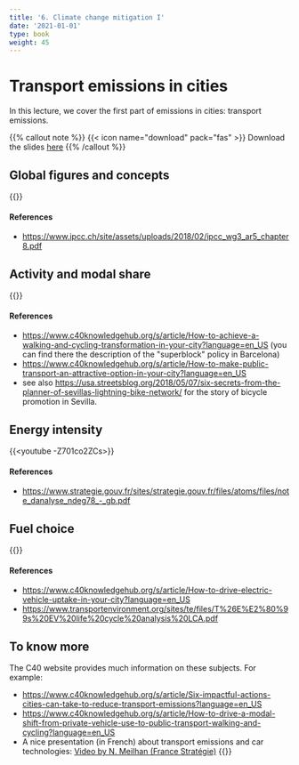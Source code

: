 ```yaml
---
title: '6. Climate change mitigation I'
date: '2021-01-01'
type: book
weight: 45
---
```

# Transport emissions in cities

<!--more-->

In this lecture, we cover the first part of emissions in cities: transport emissions. 


{{% callout note %}}
{{< icon name="download" pack="fas" >}} Download the slides [here](http://www.centre-cired.fr/wp-content/uploads/2021/10/course-transport.pdf)
{{% /callout %}}

## Global figures and concepts
{{<youtube GpRv3fbX1dE>}}

#### References
- https://www.ipcc.ch/site/assets/uploads/2018/02/ipcc_wg3_ar5_chapter8.pdf
## Activity and modal share
{{<youtube WAjoxDCGxv0>}}

#### References
- https://www.c40knowledgehub.org/s/article/How-to-achieve-a-walking-and-cycling-transformation-in-your-city?language=en_US (you can find there the description of the "superblock" policy in Barcelona)
- https://www.c40knowledgehub.org/s/article/How-to-make-public-transport-an-attractive-option-in-your-city?language=en_US
- see also https://usa.streetsblog.org/2018/05/07/six-secrets-from-the-planner-of-sevillas-lightning-bike-network/ for the story of bicycle promotion in Sevilla.
## Energy intensity
{{<youtube -Z701co2ZCs>}}
#### References
- https://www.strategie.gouv.fr/sites/strategie.gouv.fr/files/atoms/files/note_danalyse_ndeg78_-_gb.pdf
## Fuel choice
{{<youtube lvbzoIEjeb0>}}

#### References
- https://www.c40knowledgehub.org/s/article/How-to-drive-electric-vehicle-uptake-in-your-city?language=en_US
- https://www.transportenvironment.org/sites/te/files/T%26E%E2%80%99s%20EV%20life%20cycle%20analysis%20LCA.pdf

 
## To know more
The C40 website provides much information on these subjects. For example:
- https://www.c40knowledgehub.org/s/article/Six-impactful-actions-cities-can-take-to-reduce-transport-emissions?language=en_US
- https://www.c40knowledgehub.org/s/article/How-to-drive-a-modal-shift-from-private-vehicle-use-to-public-transport-walking-and-cycling?language=en_US
- A nice presentation (in French) about transport emissions and car technologies:
[Video by N. Meilhan (France Stratégie)](https://youtu.be/MV_tWp3RIY4)
{{<youtube MV_tWp3RIY4>}}


